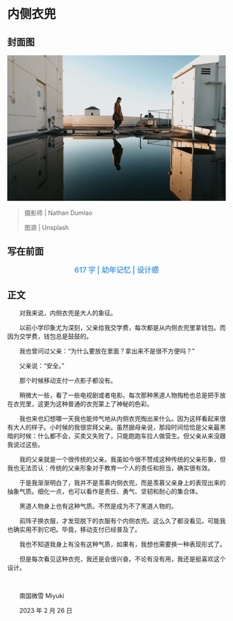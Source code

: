 # 内侧衣兜

## 封面图

![](https://raw.githubusercontent.com/TinySnow/GithubImageHosting/main/blog/articles/literature/nathan-dumlao-khIRaIkp1w4-unsplash.jpg)

> 摄影师 | Nathan Dumlao
>
> 图源 | Unsplash

## 写在前面

<p style="color:#50a3eb; text-align:center; font-weight:bold; font-size:larger;">617 字 | 幼年记忆 | 设计感</p>

## 正文

　　对我来说，内侧衣兜是大人的象征。

　　以前小学印象尤为深刻，父亲给我交学费，每次都是从内侧衣兜里拿钱包。而因为交学费，钱包总是鼓鼓的。

　　我也曾问过父亲：“为什么要放在里面？拿出来不是很不方便吗？”

　　父亲说：“安全。”

　　那个时候移动支付一点影子都没有。

　　稍微大一些，看了一些电视剧或者电影。每次那种黑道人物掏枪也总是把手放在衣兜里，这更为这种普通的衣兜蒙上了神秘的色彩。

　　我也来也幻想哪一天我也能帅气地从内侧衣兜掏出来什么。因为这样看起来很有大人的样子。小时候的我很崇拜父亲。虽然据母亲说，那段时间恰恰是父亲最黑暗的时候：什么都不会，买卖又失败了，只能跑跑车拉人做营生。但父亲从来没跟我说过这些。

　　我的父亲就是一个很传统的父亲。我虽如今很不赞成这种传统的父亲形象，但我也无法否认：传统的父亲形象对于教育一个人的责任和担当，确实很有效。

　　于是我渐渐明白了，我并不是羡慕内侧衣兜，而是羡慕父亲身上的表现出来的抽象气质。细化一点，也可以看作是责任、勇气、坚韧和耐心的集合体。

　　黑道人物身上也有这种气质。不然是成为不了黑道人物的。

　　前阵子换衣服，才发现脱下的衣服有个内侧衣兜。这么久了都没看见。可能我也确实用不到它吧。毕竟，移动支付已经普及了。

　　我也不知道我身上有没有这种气质，如果有，我想也需要换一种表现形式了。

　　但是每次看见这种衣兜，我还是会很兴奋。不论有没有用，我还是挺喜欢这个设计。

<br />

　　南国微雪 Miyuki

　　2023 年 2 月 26 日